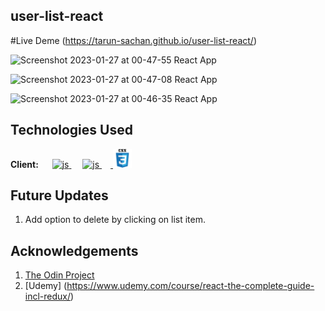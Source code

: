 ## user-list-react


#Live Deme (https://tarun-sachan.github.io/user-list-react/)

![Screenshot 2023-01-27 at 00-47-55 React App](https://user-images.githubusercontent.com/117214735/214929861-92447b23-1657-4e06-a501-2067ce4a03aa.png)

![Screenshot 2023-01-27 at 00-47-08 React App](https://user-images.githubusercontent.com/117214735/214929978-ac6b352f-5869-4c48-9b90-4d0ceb39dfc9.png)

![Screenshot 2023-01-27 at 00-46-35 React App](https://user-images.githubusercontent.com/117214735/214930059-c80fec79-3454-4a3c-aee1-e09038a02667.png)



## Technologies Used

**Client:** 
  &emsp; <a href="https://www.w3schools.com/react/" target="_blank" rel="noreferrer"> <img src="https://w7.pngwing.com/pngs/831/155/png-transparent-game-react-native-javascript-android-physics-symmetry-web-application-vuejs-thumbnail.png" alt="js" width="30" height="30"/> </a> &emsp; <a href="https://www.w3schools.com/js/" target="_blank" rel="noreferrer"> <img src="https://w7.pngwing.com/pngs/503/848/png-transparent-javascript-computer-icons-software-developer-cascading-style-sheets-javascript-logo-angle-text-rectangle-thumbnail.png" alt="js" width="30" height="30"/> </a>  &emsp;<a href="https://www.w3schools.com/css/" target="_blank" rel="noreferrer"> <img src="https://raw.githubusercontent.com/devicons/devicon/master/icons/css3/css3-original-wordmark.svg" alt="css3" width="30" height="30"/> </a>


## Future Updates
1. Add option to delete by clicking on list item.

## Acknowledgements

 1. [The Odin Project](https://www.theodinproject.com/paths/full-stack-javascript/courses/intermediate-html-and-css)
 2. [Udemy] (https://www.udemy.com/course/react-the-complete-guide-incl-redux/)
